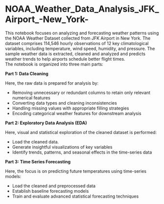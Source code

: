 # NOAA_Weather_Data_Analysis_JFK_Airport_-New_York-
This notebook focuses on analyzing and forecasting weather patterns using the NOAA Weather Dataset collected from JFK Airport in New York. The dataset comprises 114,546 hourly observations of 12 key climatological variables, including temperature, wind speed, humidity, and pressure. The sample weather data is extracted, cleaned and analyzed and predicts weather trends to help airports schedule better flight times.  
The notebook is organized into three main parts:


**Part 1: Data Cleaning**  

Here, the raw data is prepared for analysis by:
- Removing unnecessary or redundant columns to retain only relevant numerical features
- Converting data types and cleaning inconsistencies
- Handling missing values with appropriate filling strategies
- Encoding categorical weather features for downstream analysis

**Part 2: Exploratory Data Analysis (EDA)**  

Here, visual and statistical exploration of the cleaned dataset is performed:
- Load the cleaned data.
- Generate insightful visualizations of key variables
- Identify trends, patterns, and seasonal effects in the time-series data

**Part 3: Time Series Forecasting**  

Here, the focus is on predicting future temperatures using time-series models:
- Load the cleaned and preprocessed data
- Establish baseline forecasting models
- Train and evaluate advanced statistical forecasting techniques

